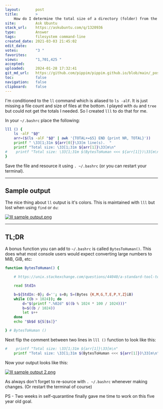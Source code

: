 ```yaml
---
layout:       post
title:        >
    How do I determine the total size of a directory (folder) from the command line?
site:         Ask Ubuntu
stack_url:    https://askubuntu.com/q/1320936
type:         Answer
tags:         filesystem command-line
created_date: 2021-03-03 21:45:02
edit_date:    
votes:        "3 "
favorites:    
views:        "1,701,425 "
accepted:     
uploaded:     2024-01-28 17:32:41
git_md_url:   https://github.com/pippim/pippim.github.io/blob/main/_posts/2021/2021-03-03-How-do-I-determine-the-total-size-of-a-directory-_folder_-from-the-command-line_.md
toc:          false
navigation:   false
clipboard:    false
---
```


I'm conditioned to the `ll` command which is aliased to `ls -alF`. It is just missing a file count and size of files at the bottom. I played with `du` and `tree` but could not get the totals I needed. So I created `lll` to do that for me.

In your `~/.bashrc` place the following:

``` bash
lll () {
    ls -alF "$@"
    arr=($(ls -alF "$@" | awk '{TOTAL+=$5} END {print NR, TOTAL}'))
    printf " \33[1;31m ${arr[0]}\33[m line(s).  "
    printf "Total size: \33[1;31m ${arr[1]}\33[m\n"
#    printf "Total size: \33[1;31m $(BytesToHuman <<< ${arr[1]})\33[m\n"
}
```

Save the file and resource it using `. ~/.bashrc` (or you can restart your terminal).


----------


## Sample output

The nice thing about `ll` output is it's colors. This is maintained with `lll` but lost when using `find` or `du`:

[![lll sample output.png][1]][1]


----------


## TL;DR

A bonus function you can add to `~/.bashrc` is called `BytesToHuman()`. This does what most console users would expect converting large numbers to MiB, GiB, etc:

``` bash
function BytesToHuman() {

    # https://unix.stackexchange.com/questions/44040/a-standard-tool-to-convert-a-byte-count-into-human-kib-mib-etc-like-du-ls1/259254#259254

    read StdIn

    b=${StdIn:-0}; d=''; s=0; S=(Bytes {K,M,G,T,E,P,Y,Z}iB)
    while ((b > 1024)); do
        d="$(printf ".%02d" $((b % 1024 * 100 / 1024)))"
        b=$((b / 1024))
        let s++
    done
    echo "$b$d ${S[$s]}"

} # BytesToHuman ()
```

Next flip the comment between two lines in `lll ()` function to look like this:

``` bash
#    printf "Total size: \33[1;31m ${arr[1]}\33[m\n"
    printf "Total size: \33[1;31m $(BytesToHuman <<< ${arr[1]})\33[m\n"
```

Now your output looks like this:

[![lll sample output 2.png][2]][2]

As always don't forget to re-source with `. ~/.bashrc` whenever making changes. (Or restart the terminal of course)

PS - Two weeks in self-quarantine finally gave me time to work on this five year old goal.

  [1]: https://i.stack.imgur.com/D8Ctw.png
  [2]: https://i.stack.imgur.com/QO013.png
